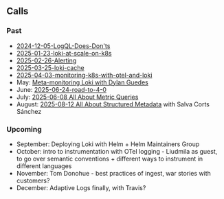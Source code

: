 

## Calls

### Past

- [2024-12-05-LogQL-Does-Don'ts](projects/Loki%20Community%20Calls/2024-12-05-LogQL-Does-Don'ts.md)
- [2025-01-23-loki-at-scale-on-k8s](2025-01-23-loki-at-scale-on-k8s.md)
- [2025-02-26-Alerting](2025-02-26-Alerting.md)
- [2025-03-25-loki-cache](2025-03-25-loki-cache.md)
- [2025-04-03-monitoring-k8s-with-otel-and-loki](2025-04-03-monitoring-k8s-with-otel-and-loki.md)
- May: [Meta-monitoring Loki with Dylan Guedes](Meta-monitoring%20Loki%20with%20Dylan%20Guedes.md)
- June: [2025-06-24-road-to-4-0](2025-06-24-road-to-4-0.md)
- July: [2025-06-08 All About Metric Queries](2025-06-08%20All%20About%20Metric%20Queries.md)
- August: [2025-08-12 All About Structured Metadata](2025-08-12%20All%20About%20Structured%20Metadata.md) with Salva Corts Sánchez

### Upcoming

- September: Deploying Loki with Helm + Helm Maintainers Group
- October: intro to instrumentation with OTel logging - Liudmila as guest, to go over semantic conventions + different ways to instrument in different languages
- November: Tom Donohue - best practices of ingest, war stories with customers?
- December: Adaptive Logs finally, with Travis?